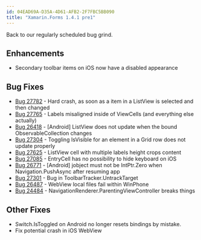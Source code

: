 ```yaml
---
id: 04EAD69A-D35A-4D61-AFB2-2F7FBC5BB090
title: "Xamarin.Forms 1.4.1 pre1"
---
```


Back to our regularly scheduled bug grind.

## Enhancements ##

- Secondary toolbar items on iOS now have a disabled appearance

## Bug Fixes ##

- [Bug 27782](https://bugzilla.xamarin.com/show_bug.cgi?id=27782) - Hard crash, as soon as a item in a ListView is selected and then changed
- [Bug 27765](https://bugzilla.xamarin.com/show_bug.cgi?id=27765) - Labels misaligned inside of ViewCells (and everything else actually)
- [Bug 26418](https://bugzilla.xamarin.com/show_bug.cgi?id=26418) - [Android] ListView does not update when the bound ObservableCollection changes
- [Bug 27304](https://bugzilla.xamarin.com/show_bug.cgi?id=27304) - Toggling IsVisible for an element in a Grid row does not update properly
- [Bug 27625](https://bugzilla.xamarin.com/show_bug.cgi?id=27625) - ListView cell with multiple labels height crops content
- [Bug 27085](https://bugzilla.xamarin.com/show_bug.cgi?id=27085) - EntryCell has no possibility to hide keyboard on iOS
- [Bug 26771](https://bugzilla.xamarin.com/show_bug.cgi?id=26771) -  [Android] jobject must not be IntPtr.Zero when Navigation.PushAsync after resuming app
- [Bug 27301](https://bugzilla.xamarin.com/show_bug.cgi?id=27301) - Bug in ToolbarTracker.UntrackTarget
- [Bug 26487](https://bugzilla.xamarin.com/show_bug.cgi?id=26487) - WebView local files fail within WinPhone
- [Bug 24484](https://bugzilla.xamarin.com/show_bug.cgi?id=24484) - NavigationRenderer.ParentingViewController breaks things

## Other Fixes ##

- Switch.IsToggled on Android no longer resets bindings by mistake.
- Fix potential crash in iOS WebView

